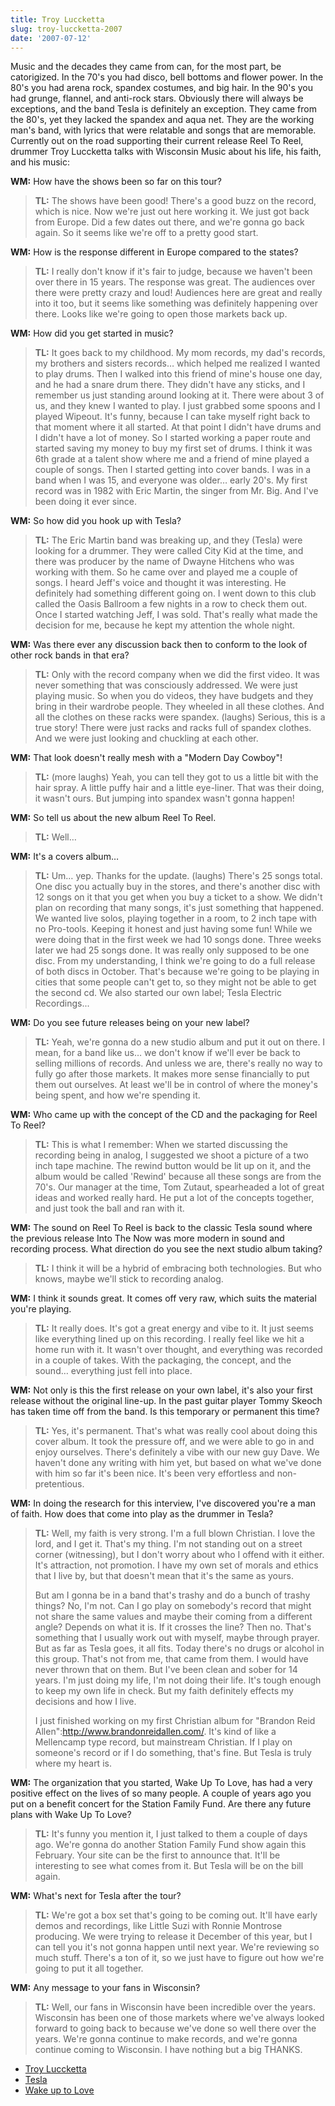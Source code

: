 ```yaml
---
title: Troy Luccketta
slug: troy-luccketta-2007
date: '2007-07-12'
---
```


Music and the decades they came from can, for the most part, be catorigized. In the 70's you had disco, bell bottoms and flower power. In the 80's you had arena rock, spandex costumes, and big hair. In the 90's you had grunge, flannel, and anti-rock stars. Obviously there will always be exceptions, and the band Tesla is definitely an exception. They came from the 80's, yet they lacked the spandex and aqua net. They are the working man's band, with lyrics that were relatable and songs that are memorable. Currently out on the road supporting their current release Reel To Reel, drummer Troy Luccketta talks with Wisconsin Music about his life, his faith, and his music: 

**WM:**
How have the shows been so far on this tour?

> **TL:** The shows have been good! There's a good buzz on the record, which is nice. Now we're just out here working it. We just got back from Europe. Did a few dates out there, and we're gonna go back again. So it seems like we're off to a pretty good start.

**WM:**
How is the response different in Europe compared to the states?

> **TL:** I really don't know if it's fair to judge, because we haven't been over there in 15 years. The response was great. The audiences over there were pretty crazy and loud! Audiences here are great and really into it too, but it seems like something was definitely happening over there. Looks like we're going to open those markets back up.

**WM:**
How did you get started in music?

> **TL:** It goes back to my childhood. My mom records, my dad's records, my brothers and sisters records… which helped me realized I wanted to play drums. Then I walked into this friend of mine's house one day, and he had a snare drum there. They didn't have any sticks, and I remember us just standing around looking at it. There were about 3 of us, and they knew I wanted to play. I just grabbed some spoons and I played Wipeout. It's funny, because I can take myself right back to that moment where it all started. At that point I didn't have drums and I didn't have a lot of money. So I started working a paper route and started saving my money to buy my first set of drums. I think it was 6th grade at a talent show where me and a friend of mine played a couple of songs. Then I started getting into cover bands. I was in a band when I was 15, and everyone was older… early 20's. My first record was in 1982 with Eric Martin, the singer from Mr. Big. And I've been doing it ever since.

**WM:**
So how did you hook up with Tesla?

> **TL:** The Eric Martin band was breaking up, and they (Tesla) were looking for a drummer. They were called City Kid at the time, and there was producer by the name of Dwayne Hitchens who was working with them. So he came over and played me a couple of songs. I heard Jeff's voice and thought it was interesting. He definitely had something different going on. I went down to this club called the Oasis Ballroom a few nights in a row to check them out. Once I started watching Jeff, I was sold. That's really what made the decision for me, because he kept my attention the whole night.

**WM:**
Was there ever any discussion back then to conform to the look of other rock bands in that era?

> **TL:** Only with the record company when we did the first video. It was never something that was consciously addressed. We were just playing music. So when you do videos, they have budgets and they bring in their wardrobe people. They wheeled in all these clothes. And all the clothes on these racks were spandex. (laughs) Serious, this is a true story! There were just racks and racks full of spandex clothes. And we were just looking and chuckling at each other.

**WM:**
That look doesn't really mesh with a "Modern Day Cowboy"!

> **TL:** (more laughs) Yeah, you can tell they got to us a little bit with the hair spray. A little puffy hair and a little eye-liner. That was their doing, it wasn't ours. But jumping into spandex wasn't gonna happen!

**WM:**
So tell us about the new album Reel To Reel.

> **TL:** Well…

**WM:**
It's a covers album…

> **TL:** Um… yep. Thanks for the update. (laughs) There's 25 songs total. One disc you actually buy in the stores, and there's another disc with 12 songs on it that you get when you buy a ticket to a show. We didn't plan on recording that many songs, it's just something that happened. We wanted live solos, playing together in a room, to 2 inch tape with no Pro-tools. Keeping it honest and just having some fun! While we were doing that in the first week we had 10 songs done. Three weeks later we had 25 songs done. It was really only supposed to be one disc. From my understanding, I think we're going to do a full release of both discs in October. That's because we're going to be playing in cities that some people can't get to, so they might not be able to get the second cd. We also started our own label; Tesla Electric Recordings...

**WM:**
Do you see future releases being on your new label?

> **TL:** Yeah, we're gonna do a new studio album and put it out on there. I mean, for a band like us… we don't know if we'll ever be back to selling millions of records. And unless we are, there's really no way to fully go after those markets. It makes more sense financially to put them out ourselves. At least we'll be in control of where the money's being spent, and how we're spending it.

**WM:**
Who came up with the concept of the CD and the packaging for Reel To Reel?

> **TL:** This is what I remember: When we started discussing the recording being in analog, I suggested we shoot a picture of a two inch tape machine. The rewind button would be lit up on it, and the album would be called 'Rewind' because all these songs are from the 70's. Our manager at the time, Tom Zutaut, spearheaded a lot of great ideas and worked really hard. He put a lot of the concepts together, and just took the ball and ran with it.

**WM:**
The sound on Reel To Reel is back to the classic Tesla sound where the previous release Into The Now was more modern in sound and recording process. What direction do you see the next studio album taking?

> **TL:** I think it will be a hybrid of embracing both technologies. But who knows, maybe we'll stick to recording analog.

**WM:**
I think it sounds great. It comes off very raw, which suits the material you're playing.

> **TL:** It really does. It's got a great energy and vibe to it. It just seems like everything lined up on this recording. I really feel like we hit a home run with it. It wasn't over thought, and everything was recorded in a couple of takes. With the packaging, the concept, and the sound… everything just fell into place.

**WM:**
Not only is this the first release on your own label, it's also your first release without the original line-up. In the past guitar player Tommy Skeoch has taken time off from the band. Is this temporary or permanent this time?

> **TL:** Yes, it's permanent. That's what was really cool about doing this cover album. It took the pressure off, and we were able to go in and enjoy ourselves. There's definitely a vibe with our new guy Dave. We haven't done any writing with him yet, but based on what we've done with him so far it's been nice. It's been very effortless and non-pretentious.

**WM:**
In doing the research for this interview, I've discovered you're a man of faith. How does that come into play as the drummer in Tesla?

> **TL:** Well, my faith is very strong. I'm a full blown Christian. I love the lord, and I get it. That's my thing. I'm not standing out on a street corner (witnessing), but I don't worry about who I offend with it either. It's attraction, not promotion. I have my own set of morals and ethics that I live by, but that doesn't mean that it's the same as yours.
> 
> But am I gonna be in a band that's trashy and do a bunch of trashy things? No, I'm not. Can I go play on somebody's record that might not share the same values and maybe their coming from a different angle? Depends on what it is. If it crosses the line? Then no. That's something that I usually work out with myself, maybe through prayer. But as far as Tesla goes, it all fits. Today there's no drugs or alcohol in this group. That's not from me, that came from them. I would have never thrown that on them. But I've been clean and sober for 14 years. I'm just doing my life, I'm not doing their life. It's tough enough to keep my own life in check. But my faith definitely effects my decisions and how I live.
> 
> I just finished working on my first Christian album for "Brandon Reid Allen":http://www.brandonreidallen.com/. It's kind of like a Mellencamp type record, but mainstream Christian. If I play on someone's record or if I do something, that's fine. But Tesla is truly where my heart is.

**WM:**
The organization that you started, Wake Up To Love, has had a very positive effect on the lives of so many people. A couple of years ago you put on a benefit concert for the Station Family Fund. Are there any future plans with Wake Up To Love?

> **TL:** It's funny you mention it, I just talked to them a couple of days ago. We're gonna do another Station Family Fund show again this February. Your site can be the first to announce that. It'll be interesting to see what comes from it. But Tesla will be on the bill again.

**WM:**
What's next for Tesla after the tour?

> **TL:** We're got a box set that's going to be coming out. It'll have early demos and recordings, like Little Suzi with Ronnie Montrose producing. We were trying to release it December of this year, but I can tell you it's not gonna happen until next year. We're reviewing so much stuff. There's a ton of it, so we just have to figure out how we're going to put it all together.

**WM:**
Any message to your fans in Wisconsin?

> **TL:** Well, our fans in Wisconsin have been incredible over the years. Wisconsin has been one of those markets where we've always looked forward to going back to because we've done so well there over the years. We're gonna continue to make records, and we're gonna continue coming to Wisconsin. I have nothing but a big THANKS.

* [Troy Luccketta](http://www.troyluccketta.com/)
* [Tesla](http://www.teslatheband.com/)
* [Wake up to Love](http://www.wakeuptolove.com/)